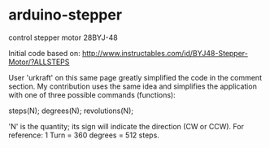 # arduino-stepper
control stepper motor 28BYJ-48

Initial code based on:
http://www.instructables.com/id/BYJ48-Stepper-Motor/?ALLSTEPS

User 'urkraft' on this same page greatly simplified the code in the comment section. My contribution uses the same idea and simplifies the application with one of three possible commands (functions):

steps(N);
degrees(N);
revolutions(N);

'N' is the quantity; its sign will indicate the direction (CW or CCW). For reference: 1 Turn = 360 degrees = 512 steps.  
